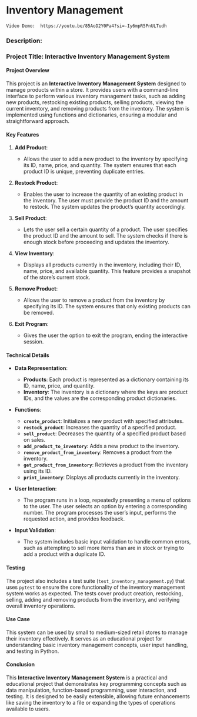 # Inventory Management
    Video Demo:  https://youtu.be/85AoD2Y0Pa4?si=-Iy6mpR5PnULTudh


   ### Description:
### Project Title: **Interactive Inventory Management System**

#### **Project Overview**

This project is an **Interactive Inventory Management System** designed to manage products within a store. It provides users with a command-line interface to perform various inventory management tasks, such as adding new products, restocking existing products, selling products, viewing the current inventory, and removing products from the inventory. The system is implemented using functions and dictionaries, ensuring a modular and straightforward approach.

#### **Key Features**

1. **Add Product**:
   - Allows the user to add a new product to the inventory by specifying its ID, name, price, and quantity. The system ensures that each product ID is unique, preventing duplicate entries.

2. **Restock Product**:
   - Enables the user to increase the quantity of an existing product in the inventory. The user must provide the product ID and the amount to restock. The system updates the product’s quantity accordingly.

3. **Sell Product**:
   - Lets the user sell a certain quantity of a product. The user specifies the product ID and the amount to sell. The system checks if there is enough stock before proceeding and updates the inventory.

4. **View Inventory**:
   - Displays all products currently in the inventory, including their ID, name, price, and available quantity. This feature provides a snapshot of the store’s current stock.

5. **Remove Product**:
   - Allows the user to remove a product from the inventory by specifying its ID. The system ensures that only existing products can be removed.

6. **Exit Program**:
   - Gives the user the option to exit the program, ending the interactive session.

#### **Technical Details**

- **Data Representation**:
  - **Products**: Each product is represented as a dictionary containing its ID, name, price, and quantity.
  - **Inventory**: The inventory is a dictionary where the keys are product IDs, and the values are the corresponding product dictionaries.

- **Functions**:
  - **`create_product`**: Initializes a new product with specified attributes.
  - **`restock_product`**: Increases the quantity of a specified product.
  - **`sell_product`**: Decreases the quantity of a specified product based on sales.
  - **`add_product_to_inventory`**: Adds a new product to the inventory.
  - **`remove_product_from_inventory`**: Removes a product from the inventory.
  - **`get_product_from_inventory`**: Retrieves a product from the inventory using its ID.
  - **`print_inventory`**: Displays all products currently in the inventory.

- **User Interaction**:
  - The program runs in a loop, repeatedly presenting a menu of options to the user. The user selects an option by entering a corresponding number. The program processes the user’s input, performs the requested action, and provides feedback.

- **Input Validation**:
  - The system includes basic input validation to handle common errors, such as attempting to sell more items than are in stock or trying to add a product with a duplicate ID.

#### **Testing**

The project also includes a test suite (`test_inventory_management.py`) that uses `pytest` to ensure the core functionality of the inventory management system works as expected. The tests cover product creation, restocking, selling, adding and removing products from the inventory, and verifying overall inventory operations.

#### **Use Case**

This system can be used by small to medium-sized retail stores to manage their inventory effectively. It serves as an educational project for understanding basic inventory management concepts, user input handling, and testing in Python.

#### **Conclusion**

This **Interactive Inventory Management System** is a practical and educational project that demonstrates key programming concepts such as data manipulation, function-based programming, user interaction, and testing. It is designed to be easily extensible, allowing future enhancements like saving the inventory to a file or expanding the types of operations available to users.


